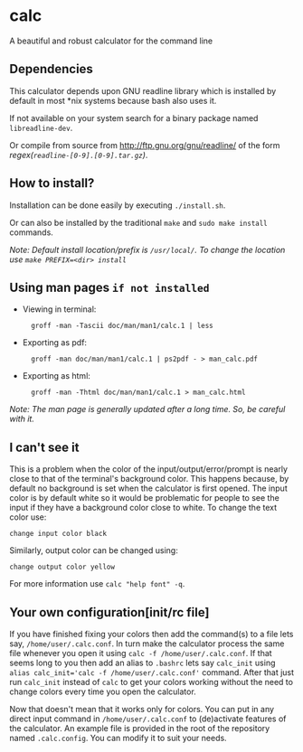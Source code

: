 # calc
A beautiful and robust calculator for the command line

## Dependencies
This calculator depends upon GNU readline library which is installed by default in
most \*nix systems because bash also uses it.

If not available on your system search for a binary package named `libreadline-dev`.

Or compile from source from http://ftp.gnu.org/gnu/readline/ of the form *regex(`readline-[0-9].[0-9].tar.gz`)*.

## How to install?
Installation can be done easily by executing `./install.sh`.

Or can also be installed by the traditional `make` and `sudo make install` commands.

*Note: Default install location/prefix is `/usr/local/`. To change the location
use `make PREFIX=<dir> install`*

## Using man pages `if not installed`
- Viewing in terminal:

        groff -man -Tascii doc/man/man1/calc.1 | less

- Exporting as pdf:

        groff -man doc/man/man1/calc.1 | ps2pdf - > man_calc.pdf

- Exporting as html:

        groff -man -Thtml doc/man/man1/calc.1 > man_calc.html

*Note: The man page is generally updated after a long time. So, be careful with it.*

## I can't see it
This is a problem when the color of the input/output/error/prompt is nearly close
to that of the terminal's background color. This happens because, by default no
background is set when the calculator is first opened. The input color is by
default white so it would be problematic for people to see the input if they have
a background color close to white. To change the text color use:

`change input color black`

Similarly, output color can be changed using:

`change output color yellow`

For more information use `calc "help font" -q`.

## Your own configuration[init/rc file]
If you have finished fixing your colors then add the command(s) to a file lets say,
`/home/user/.calc.conf`. In turn make the calculator process the same file whenever
you open it using `calc -f /home/user/.calc.conf`. If that seems long to you then
add an alias to `.bashrc` lets say `calc_init` using
`alias calc_init='calc -f /home/user/.calc.conf'` command. After that just run
`calc_init` instead of `calc` to get your colors working without the need to change
colors every time you open the calculator.

Now that doesn't mean that it works only for colors. You can put in any direct
input command in `/home/user/.calc.conf` to (de)activate features of the calculator.
An example file is provided in the root of the repository named `.calc.config`. You
can modify it to suit your needs.
